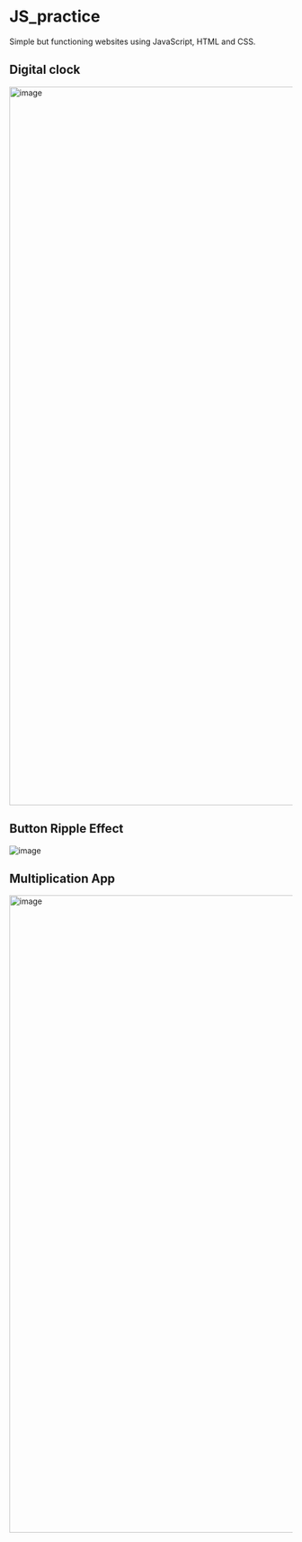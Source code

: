 # JS_practice
Simple but functioning websites using JavaScript, HTML and CSS.

## Digital clock
<img width="1277" alt="image" src="https://github.com/ioannaratayova/JS_practice/assets/117192715/283cc9d9-d187-4aa3-92b3-8a00999638b0">

## Button Ripple Effect
![image](https://github.com/ioannaratayova/JS_practice/assets/117192715/8d5e65c2-7d77-466d-8892-7a9429b2a4ce)

## Multiplication App
<img width="1133" alt="image" src="https://github.com/ioannaratayova/JS_practice/assets/117192715/731adf44-bb00-4a77-afec-01bb49cadd65">


